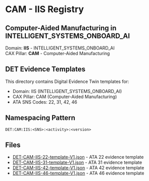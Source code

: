 # CAM - IIS Registry

## Computer-Aided Manufacturing in INTELLIGENT_SYSTEMS_ONBOARD_AI

Domain: **IIS** - INTELLIGENT_SYSTEMS_ONBOARD_AI  
CAX Pillar: **CAM** - Computer-Aided Manufacturing

## DET Evidence Templates

This directory contains Digital Evidence Twin templates for:
- Domain: IIS (INTELLIGENT_SYSTEMS_ONBOARD_AI)
- CAX Pillar: CAM (Computer-Aided Manufacturing)
- ATA SNS Codes: 22, 31, 42, 46

## Namespacing Pattern
```
DET:CAM:IIS:<SNS>:<activity>:<version>
```

## Files
- [DET-CAM-IIS-22-template-V1.json](DET-CAM-IIS-22-template-V1.json) - ATA 22 evidence template
- [DET-CAM-IIS-31-template-V1.json](DET-CAM-IIS-31-template-V1.json) - ATA 31 evidence template
- [DET-CAM-IIS-42-template-V1.json](DET-CAM-IIS-42-template-V1.json) - ATA 42 evidence template
- [DET-CAM-IIS-46-template-V1.json](DET-CAM-IIS-46-template-V1.json) - ATA 46 evidence template
